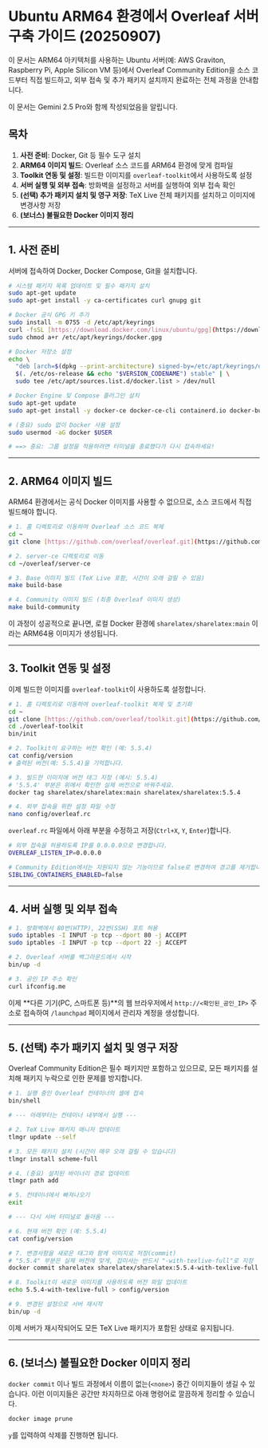 # Ubuntu ARM64 환경에서 Overleaf 서버 구축 가이드 (20250907)

이 문서는 ARM64 아키텍처를 사용하는 Ubuntu 서버(예: AWS Graviton, Raspberry Pi, Apple Silicon VM 등)에서 Overleaf Community Edition을 소스 코드부터 직접 빌드하고, 외부 접속 및 추가 패키지 설치까지 완료하는 전체 과정을 안내합니다. 

이 문서는 Gemini 2.5 Pro와 함께 작성되었음을 알립니다.

## 목차
1.  **사전 준비**: Docker, Git 등 필수 도구 설치
2.  **ARM64 이미지 빌드**: Overleaf 소스 코드를 ARM64 환경에 맞게 컴파일
3.  **Toolkit 연동 및 설정**: 빌드한 이미지를 `overleaf-toolkit`에서 사용하도록 설정
4.  **서버 실행 및 외부 접속**: 방화벽을 설정하고 서버를 실행하여 외부 접속 확인
5.  **(선택) 추가 패키지 설치 및 영구 저장**: TeX Live 전체 패키지를 설치하고 이미지에 변경사항 저장
6.  **(보너스) 불필요한 Docker 이미지 정리**

---

## 1. 사전 준비

서버에 접속하여 Docker, Docker Compose, Git을 설치합니다.

```bash
# 시스템 패키지 목록 업데이트 및 필수 패키지 설치
sudo apt-get update
sudo apt-get install -y ca-certificates curl gnupg git

# Docker 공식 GPG 키 추가
sudo install -m 0755 -d /etc/apt/keyrings
curl -fsSL [https://download.docker.com/linux/ubuntu/gpg](https://download.docker.com/linux/ubuntu/gpg) | sudo gpg --dearmor -o /etc/apt/keyrings/docker.gpg
sudo chmod a+r /etc/apt/keyrings/docker.gpg

# Docker 저장소 설정
echo \
  "deb [arch=$(dpkg --print-architecture) signed-by=/etc/apt/keyrings/docker.gpg] [https://download.docker.com/linux/ubuntu](https://download.docker.com/linux/ubuntu) \
  $(. /etc/os-release && echo "$VERSION_CODENAME") stable" | \
  sudo tee /etc/apt/sources.list.d/docker.list > /dev/null

# Docker Engine 및 Compose 플러그인 설치
sudo apt-get update
sudo apt-get install -y docker-ce docker-ce-cli containerd.io docker-buildx-plugin docker-compose-plugin

# (중요) sudo 없이 Docker 사용 설정
sudo usermod -aG docker $USER

# ==> 중요: 그룹 설정을 적용하려면 터미널을 종료했다가 다시 접속하세요!
```

---

## 2. ARM64 이미지 빌드

ARM64 환경에서는 공식 Docker 이미지를 사용할 수 없으므로, 소스 코드에서 직접 빌드해야 합니다.

```bash
# 1. 홈 디렉토리로 이동하여 Overleaf 소스 코드 복제
cd ~
git clone [https://github.com/overleaf/overleaf.git](https://github.com/overleaf/overleaf.git)

# 2. server-ce 디렉토리로 이동
cd ~/overleaf/server-ce

# 3. Base 이미지 빌드 (TeX Live 포함, 시간이 오래 걸릴 수 있음)
make build-base

# 4. Community 이미지 빌드 (최종 Overleaf 이미지 생성)
make build-community
```
이 과정이 성공적으로 끝나면, 로컬 Docker 환경에 `sharelatex/sharelatex:main` 이라는 ARM64용 이미지가 생성됩니다.

---

## 3. Toolkit 연동 및 설정

이제 빌드한 이미지를 `overleaf-toolkit`이 사용하도록 설정합니다.

```bash
# 1. 홈 디렉토리로 이동하여 overleaf-toolkit 복제 및 초기화
cd ~
git clone [https://github.com/overleaf/toolkit.git](https://github.com/overleaf/toolkit.git) ./overleaf-toolkit
cd ./overleaf-toolkit
bin/init

# 2. Toolkit이 요구하는 버전 확인 (예: 5.5.4)
cat config/version
# 출력된 버전(예: 5.5.4)을 기억합니다.

# 3. 빌드한 이미지에 버전 태그 지정 (예시: 5.5.4)
# '5.5.4' 부분은 위에서 확인한 실제 버전으로 바꿔주세요.
docker tag sharelatex/sharelatex:main sharelatex/sharelatex:5.5.4

# 4. 외부 접속을 위한 설정 파일 수정
nano config/overleaf.rc
```

`overleaf.rc` 파일에서 아래 부분을 수정하고 저장(`Ctrl+X`, `Y`, `Enter`)합니다.

```bash
# 외부 접속을 허용하도록 IP를 0.0.0.0으로 변경합니다.
OVERLEAF_LISTEN_IP=0.0.0.0

# Community Edition에서는 지원되지 않는 기능이므로 false로 변경하여 경고를 제거합니다.
SIBLING_CONTAINERS_ENABLED=false
```

---

## 4. 서버 실행 및 외부 접속

```bash
# 1. 방화벽에서 80번(HTTP), 22번(SSH) 포트 허용
sudo iptables -I INPUT -p tcp --dport 80 -j ACCEPT
sudo iptables -I INPUT -p tcp --dport 22 -j ACCEPT

# 2. Overleaf 서버를 백그라운드에서 시작
bin/up -d

# 3. 공인 IP 주소 확인
curl ifconfig.me
```

이제 **다른 기기(PC, 스마트폰 등)**의 웹 브라우저에서 `http://<확인된_공인_IP>` 주소로 접속하여 `/launchpad` 페이지에서 관리자 계정을 생성합니다.

---

## 5. (선택) 추가 패키지 설치 및 영구 저장

Overleaf Community Edition은 필수 패키지만 포함하고 있으므로, 모든 패키지를 설치해 패키지 누락으로 인한 문제를 방지합니다.

```bash
# 1. 실행 중인 Overleaf 컨테이너의 셸에 접속
bin/shell

# --- 아래부터는 컨테이너 내부에서 실행 ---

# 2. TeX Live 패키지 매니저 업데이트
tlmgr update --self

# 3. 모든 패키지 설치 (시간이 매우 오래 걸릴 수 있습니다)
tlmgr install scheme-full

# 4. (중요) 설치된 바이너리 경로 업데이트
tlmgr path add

# 5. 컨테이너에서 빠져나오기
exit

# --- 다시 서버 터미널로 돌아옴 ---

# 6. 현재 버전 확인 (예: 5.5.4)
cat config/version

# 7. 변경사항을 새로운 태그와 함께 이미지로 저장(commit)
# "5.5.4" 부분은 실제 버전에 맞게, 접미사는 반드시 "-with-texlive-full"로 지정
docker commit sharelatex sharelatex/sharelatex:5.5.4-with-texlive-full

# 8. Toolkit이 새로운 이미지를 사용하도록 버전 파일 업데이트
echo 5.5.4-with-texlive-full > config/version

# 9. 변경된 설정으로 서버 재시작
bin/up -d
```
이제 서버가 재시작되어도 모든 TeX Live 패키지가 포함된 상태로 유지됩니다.

---

## 6. (보너스) 불필요한 Docker 이미지 정리

`docker commit` 이나 빌드 과정에서 이름이 없는(`<none>`) 중간 이미지들이 생길 수 있습니다. 이런 이미지들은 공간만 차지하므로 아래 명령어로 깔끔하게 정리할 수 있습니다.

```bash
docker image prune
```
`y`를 입력하여 삭제를 진행하면 됩니다.
